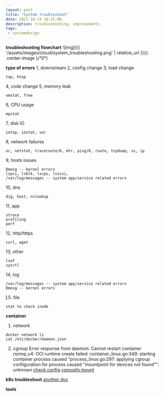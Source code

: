 ```yaml
---
layout: post
title: "System troubleshoot"
date: 2021-10-14 10:25:06
description: troubleshooting, improvements
tags:
 - systemdesign
---
```


**troubleshooting flowchart**
![img]({{ '/assets/images/cloud/system_troubleshooting.png' | relative_url }}){: .center-image }*(°0°)*

**type of errors**
1, downstream
2, config change
3, load change
```
top, htop
```
4, code change
5, memory leak
```
vmstat, free
```
6, CPU usage
```
mpstat
```
7, disk IO
```
iotop, iostat, sar
```
8, network failures
```
nc, netstat, traceroute/6, mtr, ping/6, route, tcpdump, ss, ip
```
9, hosts issues
```
Dmesg -- kernel errors
lspci, lsblk, lscpu, lsscsi,
/var/log/messages -- system app/service related errors
```
10, dns
```
dig, host, nslookup
```
11, app
```
strace
profiling
perf
```
12, http/https
```
curl, wget
```
13, other
```
lsof
sysctl
```
14, log
```
/var/log/messages -- system app/service related errors
Dmesg -- kernel errors
```
15. file
```
stat to check inode
```

**container**
1. network
```
docker network ls
cat /etc/docker/daemon.json
```
2. cgroup
Error response from daemon: Cannot restart container rsnmp_v4: OCI runtime create failed: container_linux.go:349: starting container process caused "process_linux.go:297: applying cgroup configuration for process caused \"mountpoint for devices not found\"": unknown
[check config](https://github.com/moby/moby/blob/master/contrib/check-config.sh)
[cgroupfs mount](https://github.com/tianon/cgroupfs-mount/blob/master/cgroupfs-mount) 

**k8s troubleshoot**
[another doc](https://foreversunyao.github.io/2019/09/k8s-troubleshoot)

**tools**

